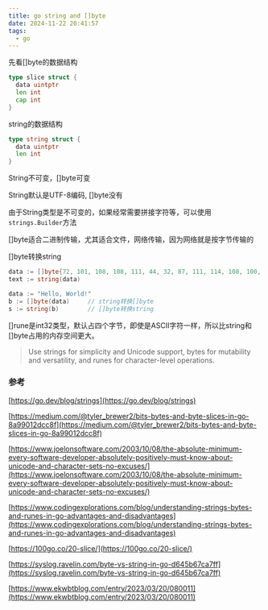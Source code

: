 ```yaml
---
title: go string and []byte
date: 2024-11-22 20:41:57
tags:
  - go
---
```


先看[]byte的数据结构

```go
type slice struct {
  data uintptr
  len int
  cap int
}
```

string的数据结构

```go
type string struct {
  data uintptr
  len int
}
```

String不可变，[]byte可变

String默认是UTF-8编码, []byte没有

由于String类型是不可变的，如果经常需要拼接字符等，可以使用`strings.Builder`方法

[]byte适合二进制传输，尤其适合文件，网络传输，因为网络就是按字节传输的

[]byte转换string

```go
data := []byte{72, 101, 108, 108, 111, 44, 32, 87, 111, 114, 108, 100, 33}
text := string(data)

data := "Hello, World!"
b := []byte(data)     // string转换[]byte
s := string(b)        // []byte转换string
```

[]rune是int32类型，默认占四个字节，即使是ASCII字符一样，所以比string和[]byte占用的内存空间更大。

> Use strings for simplicity and Unicode support, 
bytes for mutability and versatility, 
and runes for character-level operations.

### 参考

[https://go.dev/blog/strings](https://go.dev/blog/strings)

[https://medium.com/@tyler_brewer2/bits-bytes-and-byte-slices-in-go-8a99012dcc8f](https://medium.com/@tyler_brewer2/bits-bytes-and-byte-slices-in-go-8a99012dcc8f)

[https://www.joelonsoftware.com/2003/10/08/the-absolute-minimum-every-software-developer-absolutely-positively-must-know-about-unicode-and-character-sets-no-excuses/](https://www.joelonsoftware.com/2003/10/08/the-absolute-minimum-every-software-developer-absolutely-positively-must-know-about-unicode-and-character-sets-no-excuses/)

[https://www.codingexplorations.com/blog/understanding-strings-bytes-and-runes-in-go-advantages-and-disadvantages](https://www.codingexplorations.com/blog/understanding-strings-bytes-and-runes-in-go-advantages-and-disadvantages)

[https://100go.co/20-slice/](https://100go.co/20-slice/)

[https://syslog.ravelin.com/byte-vs-string-in-go-d645b67ca7ff](https://syslog.ravelin.com/byte-vs-string-in-go-d645b67ca7ff)

[https://www.ekwbtblog.com/entry/2023/03/20/080011](https://www.ekwbtblog.com/entry/2023/03/20/080011)